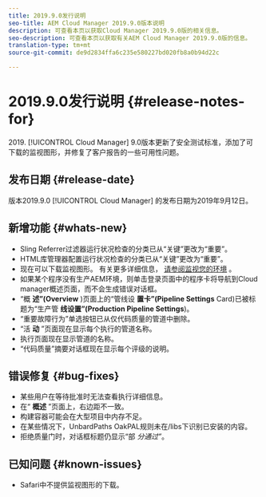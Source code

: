 ```yaml
---
title: 2019.9.0发行说明
seo-title: AEM Cloud Manager 2019.9.0版本说明
description: 可查看本页以获取Cloud Manager 2019.9.0版的相关信息。
seo-description: 可查看本页以获取有关AEM Cloud Manager 2019.9.0版的信息。
translation-type: tm+mt
source-git-commit: de9d2834ffa6c235e580227bd020fb8a0b94d22c

---
```


# 2019.9.0发行说明 {#release-notes-for}

&#x200B;2019. [!UICONTROL Cloud Manager] 9.0版本更新了安全测试标准，添加了可下载的监视图形，并修复了客户报告的一些可用性问题。

## 发布日期 {#release-date}

版本2019.9.0 [!UICONTROL Cloud Manager] 的发布日期为2019年9月12日。

## 新增功能 {#whats-new}

* Sling Referrer过滤器运行状况检查的分类已从“关键”更改为“重要”。
* HTML库管理器配置运行状况检查的分类已从“关键”更改为“重要”。
* 现在可以下载监视图形。 有关更多详细信息， [请参阅监视您的环境](monitor-your-environments.md) 。
* 如果某个程序没有生产AEM环境，则单击登录页面中的程序卡将导航到Cloud manager概述页面，而不会生成错误对话框。
* “概 **述”(Overview** )页面上的“管线设 **置卡”(Pipeline Settings** Card)已被标题为“生产管 **线设置”(Production Pipeline Settings**)。
* “重要故障行为”单选按钮已从仅代码质量的管道中删除。
* “活 **动** ”页面现在显示每个执行的管道名称。
* 执行页面现在显示管道的名称。
* “代码质量”摘要对话框现在显示每个评级的说明。

## 错误修复 {#bug-fixes}

* 某些用户在等待批准时无法查看执行详细信息。
* 在“ **概述** ”页面上，右边距不一致。
* 构建容器可能会在大型项目中内存不足。
* 在某些情况下，UnbardPaths OakPAL规则未在/libs下识别已安装的内容。
* 拒绝质量门时，对话框标题仍显示“部 *分通过”*。

## 已知问题 {#known-issues}

* Safari中不提供监视图形的下载。
